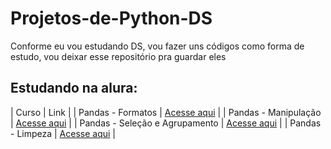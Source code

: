 # Projetos-de-Python-DS
Conforme eu vou estudando DS, vou fazer uns códigos como forma de estudo, vou deixar esse repositório pra guardar eles

## Estudando na alura:

| Curso | Link |
| Pandas - Formatos | [Acesse aqui]() |
| Pandas - Manipulação | [Acesse aqui]() |
| Pandas - Seleção e Agrupamento | [Acesse aqui]() |
| Pandas - Limpeza | [Acesse aqui]() |
